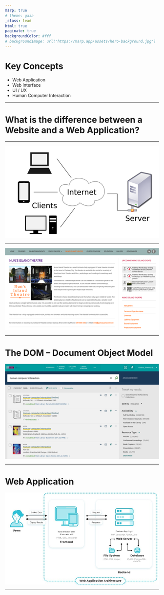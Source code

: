 ```yaml
---
marp: true
# theme: gaia
_class: lead
html: true
paginate: true
backgroundColor: #fff
# backgroundImage: url('https://marp.app/assets/hero-background.jpg')
---
```


# Key Concepts 

- Web Application
- Web Interface
- UI / UX
- Human Computer Interaction

---

# What is the difference between a Website and a Web Application?

---

![](./images/client-server.png)

---


![](./images/nunsisland_img.png)

--- 

# The DOM – Document Object Model 

![](./images/librarypage.png)


---

# Web Application

![](./images/webapparc.jpeg)

---


